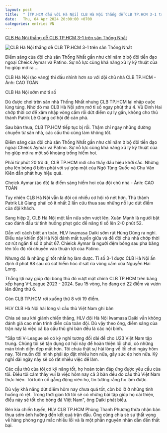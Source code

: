 ```yaml
---
layout: post
title:  " [TP.HCM đấu với Hà Nội] CLB Hà Nội thắng dễ CLB TP.HCM 3-1 trên sân Thống Nhất"
date:   Thu, 04 Apr 2024 20:00:00 +0700
categories: entries VN
---
```

[CLB Hà Nội thắng dễ CLB TP.HCM 3-1 trên sân Thống Nhất](https://tuoitre.vn/clb-ha-noi-thang-de-clb-tp-hcm-3-1-tren-san-thong-nhat-20240404213958304.htm)

![CLB Hà Nội thắng dễ CLB TP.HCM 3-1 trên sân Thống Nhất](https://cdn1.tuoitre.vn/zoom/600_315/471584752817336320/2024/4/4/clb-ha-noi-clb-tphcm-v-league-2023-2024-2-17122416321811258261047-154-0-1201-2000-crop-17122416616981964661947.jpg)

Điểm sáng của đội chủ sân Thống Nhất gần như chỉ nằm ở bộ đôi tiền đạo ngoại Cheick Aymar và Patino. Sự nỗ lực cùng khả năng xử lý kỹ thuật của họ giúp mở ra ...

CLB Hà Nội (áo vàng) thi đấu nhỉnh hơn so với đội chủ nhà CLB TP.HCM - Ảnh: CAO TOÀN

CLB Hà Nội sớm mở tỉ số

Dù được chơi trên sân nhà Thống Nhất nhưng CLB TP.HCM lại nhập cuộc lúng túng. Nhờ đó mà CLB Hà Nội sớm mở tỉ số ngay phút thứ 4. Vũ Đình Hai chớp thời cơ để xâm nhập vòng cấm rồi dứt điểm cự ly gần, không cho thủ thành Patrik Lê Giang cơ hội để cản phá.

Sau bàn thua, CLB TP.HCM tiếp tục bị rối. Thậm chí ngay những đường chuyền từ sân nhà, các cầu thủ cũng làm không tốt.

Điểm sáng của đội chủ sân Thống Nhất gần như chỉ nằm ở bộ đôi tiền đạo ngoại Cheick Aymar và Patino. Sự nỗ lực cùng khả năng xử lý kỹ thuật của họ giúp mở ra một số khoảng trống hiếm hoi.

Phải từ phút 20 trở đi, CLB TP.HCM mới cho thấy dấu hiệu khởi sắc. Những pha lên bóng ở biên phải với sự góp mặt của Ngô Tùng Quốc và Chu Văn Kiên dần phát huy hiệu quả.

Cheick Aymar (áo đỏ) là điểm sáng hiếm hoi của đội chủ nhà - Ảnh: CAO TOÀN

Tuy nhiên CLB Hà Nội vẫn là đội có nhiều cơ hội rõ nét hơn. Thủ thành Patrik Lê Giang phải có ít nhất 2 lần cứu thua sau những nỗ lực dứt điểm của đội khách.

Sang hiệp 2, CLB Hà Nội một lần nữa sớm vượt lên. Xuân Mạnh là người bật cao đánh đầu từ tình huống phạt góc để nâng tỉ số lên 2-0 phút 52.

Dẫn với cách biệt an toàn, HLV Iwamasa Daiki sớm rút Hùng Dũng ra nghỉ. Điều này khiến đội Hà Nội đánh mất tuyến giữa và để đội chủ nhà chớp thời cơ rút ngắn tỉ số ở phút 67. Chieick Aymar là người đệm bóng sau pha băng lên tốc độ rồi chuyền vào thuận lợi của Patino.

Nhưng đó là những gì tốt nhất họ làm được. Tỉ số 3-1 được CLB Hà Nội ấn định ở phút 88 sau cú sút hiểm hóc ở sát rìa vòng cấm của Nguyễn Hai Long.

Thắng lợi này giúp đội bóng thủ đô vượt mặt chính CLB TP.HCM trên bảng xếp hạng V-League 2023 - 2024. Sau 15 vòng, họ đang có 22 điểm và vươn lên đứng thứ 6.

Còn CLB TP.HCM rơi xuống thứ 8 với 19 điểm.

HLV CLB Hà Nội hài lòng vì cầu thủ Việt Nam ghi bàn

Chia sẻ sau khi giành chiến thắng, HLV đội Hà Nội Iwamasa Daiki vẫn không đánh giá cao màn trình diễn của toàn đội. Dù vậy theo ông, điểm sáng của trận này là việc cả ba cầu thủ ghi bàn đều là các nội binh.

"Sắp tới V-League sẽ có kỳ nghỉ tương đối dài để cho U23 Việt Nam tập trung. Chúng tôi sẽ tận dụng cơ hội này để hoàn thiện lối chơi, có những màn trình diễn đẹp mắt hơn. Tôi chưa thật sự hài lòng về lối chơi ngày hôm nay. Tôi muốn đội mình phải áp đặt nhiều hơn nữa, gây sức ép hơn nữa. Kỳ nghỉ dài ngày này sẽ có rất nhiều việc để làm.

Các cầu thủ của tôi có kỹ năng tốt, họ hoàn toàn đáp ứng được yêu cầu của tôi. Điều tôi cảm thấy vui là việc hôm nay cả 3 bàn đều do cầu thủ Việt Nam thực hiện. Tôi luôn cố gắng động viên họ, tin tưởng rằng họ làm được.

Dù vậy khả năng dứt điểm hôm nay chưa quá tốt, còn bỏ lỡ ở những tình huống rõ rệt. Trong thời gian tới tôi sẽ có những bài tập giúp họ cải thiện, điều này sẽ tốt cho bóng đá Việt Nam", ông Daiki phát biểu.

Bên kia chiến tuyến, HLV CLB TP.HCM Phùng Thanh Phương thừa nhận bàn thua sớm ảnh hưởng đến kết quả trận đấu. Ông cũng chia sẻ sự thất vọng về hàng phòng ngự mắc nhiều lỗi và là một phần nguyên nhân dẫn đến thất bại.

